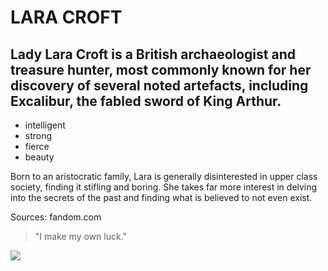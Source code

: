 # LARA CROFT

## Lady Lara Croft is a British archaeologist and treasure hunter, most commonly known for her discovery of several noted artefacts, including Excalibur, the fabled sword of King Arthur. 

* intelligent
* strong
* fierce
* beauty
	
Born to an aristocratic family, Lara is generally disinterested in upper class society, finding it stifling and boring. She takes far more interest in delving into the secrets of the past and finding what is believed to not even exist.

Sources: fandom.com

> "I make my own luck."

<img src="https://i.pinimg.com/236x/e8/d1/f5/e8d1f5a7cb3ec8773a52b221496d0907.jpg"/>